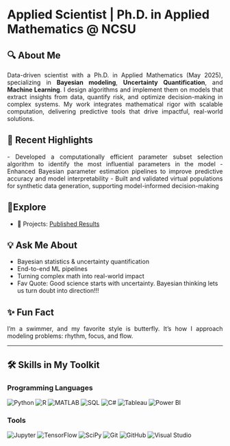 # Applied Scientist | Ph.D. in Applied Mathematics @ NCSU
 
## 🔍 About Me
<p align="justify">
Data-driven scientist with a Ph.D. in Applied Mathematics (May 2025), specializing in <strong>Bayesian modeling</strong>, <strong>Uncertainty Quantification</strong>, and <strong>Machine Learning</strong>. I design algorithms and implement them on models that extract insights from data, quantify risk, and optimize decision-making in complex systems. My work integrates mathematical rigor with scalable computation, delivering predictive tools that drive impactful, real-world solutions.
</p>


## 🔬 Recent Highlights  
<p align="justify">
- Developed a computationally efficient parameter subset selection algorithm to identify the most influential parameters in the model
- Enhanced Bayesian parameter estimation pipelines to improve predictive accuracy and model interpretability   
- Built and validated virtual populations for synthetic data generation, supporting model-informed decision-making 
</p>


## 📁Explore  
- 🧪 Projects: [Published Results](https://scholar.google.com/citations?user=3bulmzoAAAAJ&hl=en)  


## 💡 Ask Me About  
- Bayesian statistics & uncertainty quantification  
- End-to-end ML pipelines 
- Turning complex math into real-world impact
- Fav Quote: Good science starts with uncertainty. Bayesian thinking lets us turn doubt into direction!!!

## ✨ Fun Fact 
<p align="justify"> 
I’m a swimmer, and my favorite style is butterfly. It’s how I approach modeling problems: rhythm, focus, and flow. 
</p>

---

## 🛠️ Skills in My Toolkit  

### Programming Languages  
![Python](https://img.shields.io/badge/Python-3776AB?style=for-the-badge&logo=python&logoColor=white) 
![R](https://img.shields.io/badge/R-276DC3?style=for-the-badge&logo=r&logoColor=white) 
![MATLAB](https://img.shields.io/badge/MATLAB-0076A8?style=for-the-badge&logo=mathworks&logoColor=white) 
![SQL](https://img.shields.io/badge/SQL-4479A1?style=for-the-badge&logo=postgresql&logoColor=white) 
![C#](https://img.shields.io/badge/C%23-239120?style=for-the-badge&logo=c-sharp&logoColor=white) 
![Tableau](https://img.shields.io/badge/Tableau-E97627?style=for-the-badge&logo=tableau&logoColor=white) 
![Power BI](https://img.shields.io/badge/Power%20BI-F2C811?style=for-the-badge&logo=power-bi&logoColor=white)



### Tools  
![Jupyter](https://img.shields.io/badge/Jupyter-F37626?style=for-the-badge&logo=jupyter&logoColor=white) 
![TensorFlow](https://img.shields.io/badge/TensorFlow-FF6F00?style=for-the-badge&logo=tensorflow&logoColor=white) 
![SciPy](https://img.shields.io/badge/SciPy-8CAAE6?style=for-the-badge&logo=scipy&logoColor=white) 
![Git](https://img.shields.io/badge/Git-F05032?style=for-the-badge&logo=git&logoColor=white) 
![GitHub](https://img.shields.io/badge/GitHub-181717?style=for-the-badge&logo=github&logoColor=white) 
![Visual Studio](https://img.shields.io/badge/Visual%20Studio-5C2D91?style=for-the-badge&logo=visual-studio&logoColor=white) 

